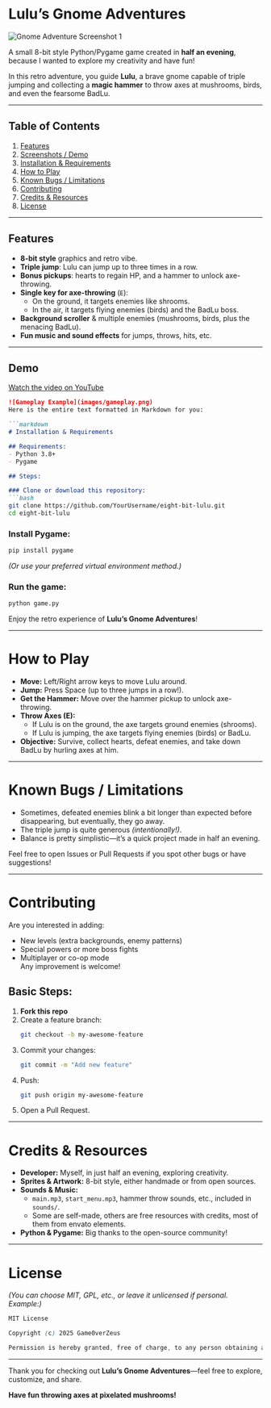 # Lulu’s Gnome Adventures


![Gnome Adventure Screenshot 1]([https://i.ibb.co/M2JCpxT "Gnome Adventure Screenshot 1](https://i.ibb.co/8KQ72L3/Screenshot-2025-01-07-204426.png)")



A small 8-bit style Python/Pygame game created in **half an evening**, because I wanted to explore my creativity and have fun!

In this retro adventure, you guide **Lulu**, a brave gnome capable of triple jumping and collecting a **magic hammer** to throw axes at mushrooms, birds, and even the fearsome BadLu.

---

## Table of Contents
1. [Features](#features)
2. [Screenshots / Demo](#screenshots--demo)
3. [Installation & Requirements](#installation--requirements)
4. [How to Play](#how-to-play)
5. [Known Bugs / Limitations](#known-bugs--limitations)
6. [Contributing](#contributing)
7. [Credits & Resources](#credits--resources)
8. [License](#license)

---

## Features
- **8-bit style** graphics and retro vibe.  
- **Triple jump**: Lulu can jump up to three times in a row.  
- **Bonus pickups**: hearts to regain HP, and a hammer to unlock axe-throwing.  
- **Single key for axe-throwing** (`E`):  
  - On the ground, it targets enemies like shrooms.  
  - In the air, it targets flying enemies (birds) and the BadLu boss.  
- **Background scroller** & multiple enemies (mushrooms, birds, plus the menacing BadLu).  
- **Fun music and sound effects** for jumps, throws, hits, etc.

---

##  Demo

[Watch the video on YouTube](https://youtube.com/shorts/NHmBIguTlNk)

```md
![Gameplay Example](images/gameplay.png)
Here is the entire text formatted in Markdown for you:

```markdown
# Installation & Requirements

## Requirements:
- Python 3.8+
- Pygame

## Steps:

### Clone or download this repository:
```bash
git clone https://github.com/YourUsername/eight-bit-lulu.git
cd eight-bit-lulu
```

### Install Pygame:
```bash
pip install pygame
```
*(Or use your preferred virtual environment method.)*

### Run the game:
```bash
python game.py
```

Enjoy the retro experience of **Lulu’s Gnome Adventures**!

---

# How to Play
- **Move:** Left/Right arrow keys to move Lulu around.
- **Jump:** Press Space (up to three jumps in a row!).
- **Get the Hammer:** Move over the hammer pickup to unlock axe-throwing.
- **Throw Axes (E):**
  - If Lulu is on the ground, the axe targets ground enemies (shrooms).
  - If Lulu is jumping, the axe targets flying enemies (birds) or BadLu.
- **Objective:** Survive, collect hearts, defeat enemies, and take down BadLu by hurling axes at him.

---

# Known Bugs / Limitations
- Sometimes, defeated enemies blink a bit longer than expected before disappearing, but eventually, they go away.
- The triple jump is quite generous *(intentionally!)*.
- Balance is pretty simplistic—it’s a quick project made in half an evening.

Feel free to open Issues or Pull Requests if you spot other bugs or have suggestions!

---

# Contributing
Are you interested in adding:
- New levels (extra backgrounds, enemy patterns)
- Special powers or more boss fights
- Multiplayer or co-op mode  
Any improvement is welcome!

## Basic Steps:
1. **Fork this repo**
2. Create a feature branch:  
   ```bash
   git checkout -b my-awesome-feature
   ```
3. Commit your changes:  
   ```bash
   git commit -m "Add new feature"
   ```
4. Push:  
   ```bash
   git push origin my-awesome-feature
   ```
5. Open a Pull Request.

---

# Credits & Resources
- **Developer:** Myself, in just half an evening, exploring creativity.
- **Sprites & Artwork:** 8-bit style, either handmade or from open sources.
- **Sounds & Music:**
  - `main.mp3`, `start_menu.mp3`, hammer throw sounds, etc., included in `sounds/`.
  - Some are self-made, others are free resources with credits, most of them from envato elements.
- **Python & Pygame:** Big thanks to the open-source community!

---

# License
*(You can choose MIT, GPL, etc., or leave it unlicensed if personal. Example:)*

```css
MIT License

Copyright (c) 2025 Game0verZeus

Permission is hereby granted, free of charge, to any person obtaining a copy ...
```

---

Thank you for checking out **Lulu’s Gnome Adventures**—feel free to explore, customize, and share.  

**Have fun throwing axes at pixelated mushrooms!**
```
